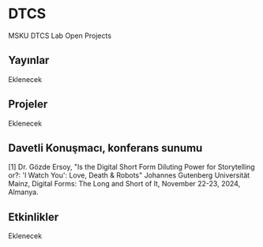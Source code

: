 # DTCS
MSKU DTCS Lab Open Projects 

## Yayınlar

Eklenecek

## Projeler

Eklenecek

## Davetli Konuşmacı, konferans sunumu
<a id="1">[1]</a> 
Dr. Gözde Ersoy, "ls the Digital Short Form Diluting Power for Storytelling or?: 'l Watch You': Love, Death & Robots" 
Johannes Gutenberg Universität Mainz, Digital Forms: The Long and Short of lt, November 22-23, 2024, Almanya.

## Etkinlikler

Eklenecek
